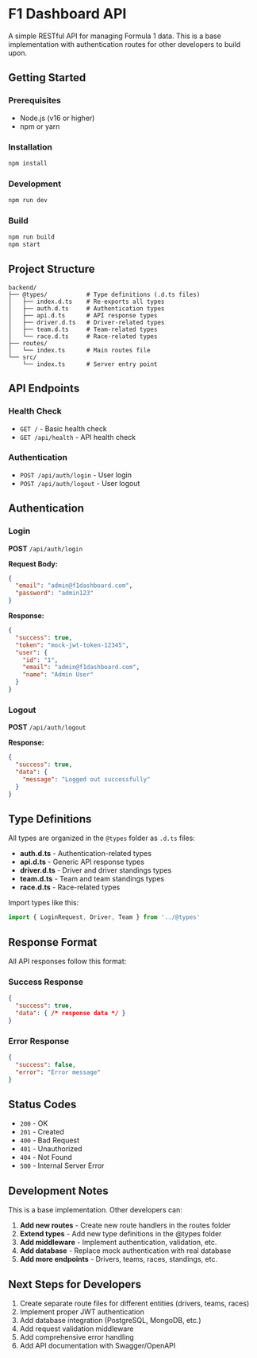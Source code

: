 # F1 Dashboard API

A simple RESTful API for managing Formula 1 data. This is a base implementation with authentication routes for other developers to build upon.

## Getting Started

### Prerequisites
- Node.js (v16 or higher)
- npm or yarn

### Installation
```bash
npm install
```

### Development
```bash
npm run dev
```

### Build
```bash
npm run build
npm start
```

## Project Structure

```
backend/
├── @types/           # Type definitions (.d.ts files)
│   ├── index.d.ts    # Re-exports all types
│   ├── auth.d.ts     # Authentication types
│   ├── api.d.ts      # API response types
│   ├── driver.d.ts   # Driver-related types
│   ├── team.d.ts     # Team-related types
│   └── race.d.ts     # Race-related types
├── routes/
│   └── index.ts      # Main routes file
└── src/
    └── index.ts      # Server entry point
```

## API Endpoints

### Health Check
- `GET /` - Basic health check
- `GET /api/health` - API health check

### Authentication
- `POST /api/auth/login` - User login
- `POST /api/auth/logout` - User logout

## Authentication

### Login
**POST** `/api/auth/login`

**Request Body:**
```json
{
  "email": "admin@f1dashboard.com",
  "password": "admin123"
}
```

**Response:**
```json
{
  "success": true,
  "token": "mock-jwt-token-12345",
  "user": {
    "id": "1",
    "email": "admin@f1dashboard.com",
    "name": "Admin User"
  }
}
```

### Logout
**POST** `/api/auth/logout`

**Response:**
```json
{
  "success": true,
  "data": {
    "message": "Logged out successfully"
  }
}
```

## Type Definitions

All types are organized in the `@types` folder as `.d.ts` files:

- **auth.d.ts** - Authentication-related types
- **api.d.ts** - Generic API response types
- **driver.d.ts** - Driver and driver standings types
- **team.d.ts** - Team and team standings types
- **race.d.ts** - Race-related types

Import types like this:
```typescript
import { LoginRequest, Driver, Team } from '../@types'
```

## Response Format

All API responses follow this format:

### Success Response
```json
{
  "success": true,
  "data": { /* response data */ }
}
```

### Error Response
```json
{
  "success": false,
  "error": "Error message"
}
```

## Status Codes

- `200` - OK
- `201` - Created
- `400` - Bad Request
- `401` - Unauthorized
- `404` - Not Found
- `500` - Internal Server Error

## Development Notes

This is a base implementation. Other developers can:

1. **Add new routes** - Create new route handlers in the routes folder
2. **Extend types** - Add new type definitions in the @types folder
3. **Add middleware** - Implement authentication, validation, etc.
4. **Add database** - Replace mock authentication with real database
5. **Add more endpoints** - Drivers, teams, races, standings, etc.

## Next Steps for Developers

1. Create separate route files for different entities (drivers, teams, races)
2. Implement proper JWT authentication
3. Add database integration (PostgreSQL, MongoDB, etc.)
4. Add request validation middleware
5. Add comprehensive error handling
6. Add API documentation with Swagger/OpenAPI
